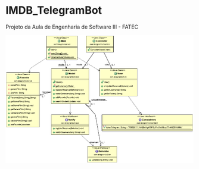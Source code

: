 # IMDB_TelegramBot
Projeto da Aula de Engenharia de Software III - FATEC

![UML](telegramabot-02.png)
